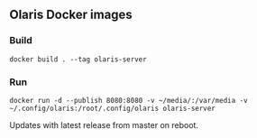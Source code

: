 ## Olaris Docker images

### Build

`docker build . --tag olaris-server`

### Run

`docker run -d --publish 8080:8080 -v ~/media/:/var/media -v ~/.config/olaris:/root/.config/olaris olaris-server`

Updates with latest release from master on reboot.
